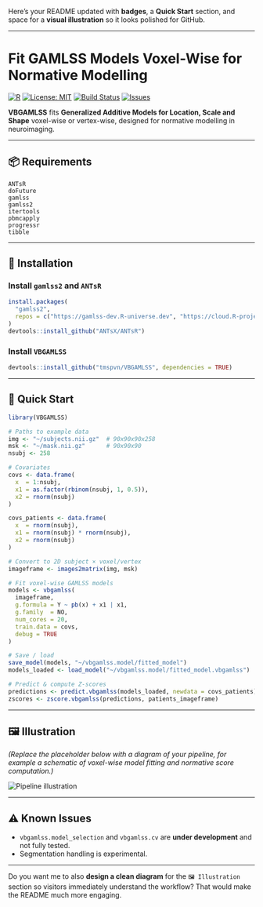 Here’s your README updated with **badges**, a **Quick Start** section, and space for a **visual illustration** so it looks polished for GitHub.

---

# Fit GAMLSS Models Voxel-Wise for Normative Modelling

[![R](https://img.shields.io/badge/R-%3E%3D4.0.0-blue)](https://cran.r-project.org/)
[![License: MIT](https://img.shields.io/badge/License-MIT-green.svg)](LICENSE)
[![Build Status](https://img.shields.io/badge/build-passing-brightgreen)](#)
[![Issues](https://img.shields.io/github/issues/tmspvn/VBGAMLSS)](https://github.com/tmspvn/VBGAMLSS/issues)

**VBGAMLSS** fits **Generalized Additive Models for Location, Scale and Shape** voxel-wise or vertex-wise, designed for normative modelling in neuroimaging.

---

## 📦 Requirements

```
ANTsR
doFuture
gamlss
gamlss2
itertools
pbmcapply
progressr
tibble
```

---

## 🔧 Installation

### Install `gamlss2` and `ANTsR`

```r
install.packages(
  "gamlss2", 
  repos = c("https://gamlss-dev.R-universe.dev", "https://cloud.R-project.org")
)
devtools::install_github("ANTsX/ANTsR")
```

### Install `VBGAMLSS`

```r
devtools::install_github("tmspvn/VBGAMLSS", dependencies = TRUE)
```

---

## 🚀 Quick Start

```r
library(VBGAMLSS)

# Paths to example data
img <- "~/subjects.nii.gz"  # 90x90x90x258
msk <- "~/mask.nii.gz"      # 90x90x90
nsubj <- 258

# Covariates
covs <- data.frame(
  x  = 1:nsubj,
  x1 = as.factor(rbinom(nsubj, 1, 0.5)),
  x2 = rnorm(nsubj)
)

covs_patients <- data.frame(
  x  = rnorm(nsubj),
  x1 = rnorm(nsubj) * rnorm(nsubj),
  x2 = rnorm(nsubj)
)

# Convert to 2D subject × voxel/vertex
imageframe <- images2matrix(img, msk)

# Fit voxel-wise GAMLSS models
models <- vbgamlss(
  imageframe,
  g.formula = Y ~ pb(x) + x1 | x1,
  g.family  = NO,
  num_cores = 20,
  train.data = covs,
  debug = TRUE
)

# Save / load
save_model(models, "~/vbgamlss.model/fitted_model")
models_loaded <- load_model("~/vbgamlss.model/fitted_model.vbgamlss")

# Predict & compute Z-scores
predictions <- predict.vbgamlss(models_loaded, newdata = covs_patients)
zscores <- zscore.vbgamlss(predictions, patients_imageframe)
```

---

## 🖼 Illustration

*(Replace the placeholder below with a diagram of your pipeline, for example a schematic of voxel-wise model fitting and normative score computation.)*

![Pipeline illustration](docs/figures/pipeline.png)

---

## ⚠ Known Issues

* `vbgamlss.model_selection` and `vbgamlss.cv` are **under development** and not fully tested.
* Segmentation handling is experimental.

---

Do you want me to also **design a clean diagram** for the `🖼 Illustration` section so visitors immediately understand the workflow? That would make the README much more engaging.
